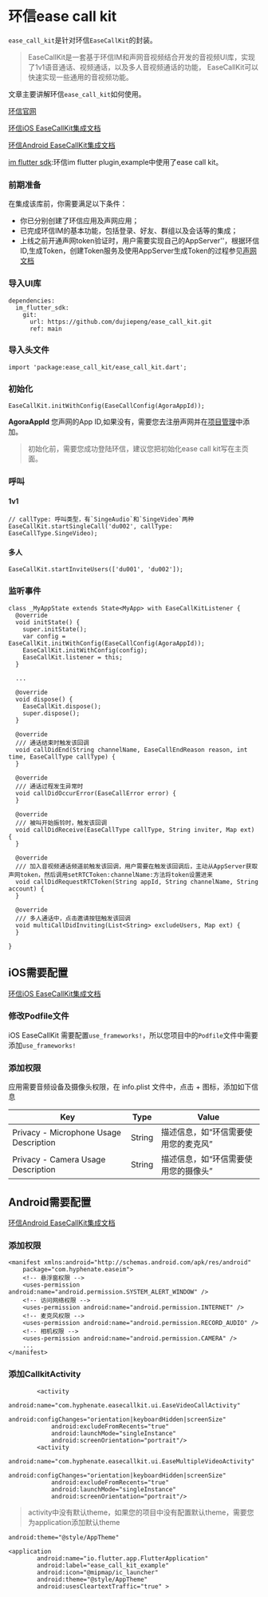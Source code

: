 # 环信ease call kit

`ease_call_kit`是针对环信`EaseCallKit`的封装。

> EaseCallKit是一套基于环信IM和声网音视频结合开发的音视频UI库，实现了1v1语音通话、视频通话，以及多人音视频通话的功能， EaseCallKit可以快速实现一些通用的音视频功能。

文章主要讲解环信`ease_call_kit`如何使用。

[环信官网](https://www.easemob.com/)

[环信iOS EaseCallKit集成文档](http://docs-im.easemob.com/im/ios/other/easecallkit)

[环信Android EaseCallKit集成文档](http://docs-im.easemob.com/im/android/other/easecallkit)

[im flutter sdk](https://github.com/easemob/im_flutter_sdk):环信im flutter plugin,example中使用了ease call kit。

### 前期准备

在集成该库前，你需要满足以下条件：

* 你已分别创建了环信应用及声网应用；
* 已完成环信IM的基本功能，包括登录、好友、群组以及会话等的集成；
* 上线之前开通声网token验证时，用户需要实现自己的AppServer''，根据环信ID,生成Token，创建Token服务及使用AppServer生成Token的过程参见[声网文档](https://docs.agora.io/cn/live-streaming/token_server)


### 导入UI库

```
dependencies:
  im_flutter_sdk:  
    git:  
      url: https://github.com/dujiepeng/ease_call_kit.git 
      ref: main
```


### 导入头文件

```
import 'package:ease_call_kit/ease_call_kit.dart';
```

### 初始化

```
EaseCallKit.initWithConfig(EaseCallConfig(AgoraAppId));
```
__AgoraAppId__ 您声网的App ID,如果没有，需要您去注册声网并在[项目管理](https://console.agora.io/projects)中添加。
> 初始化前，需要您成功登陆环信，建议您把初始化ease call kit写在主页面。

### 呼叫

#### 1v1  

```
// callType: 呼叫类型，有`SingeAudio`和`SingeVideo`两种
EaseCallKit.startSingleCall('du002', callType: EaseCallType.SingeVideo);
```

#### 多人  

```
EaseCallKit.startInviteUsers(['du001', 'du002']);
```

### 监听事件

```
class _MyAppState extends State<MyApp> with EaseCallKitListener {
  @override
  void initState() {
    super.initState();
    var config = EaseCallKit.initWithConfig(EaseCallConfig(AgoraAppId));
    EaseCallKit.initWithConfig(config);
    EaseCallKit.listener = this;
  }
  
  ...
  
  @override
  void dispose() {
    EaseCallKit.dispose();
    super.dispose();
  }

  @override
  /// 通话结束时触发该回调
  void callDidEnd(String channelName, EaseCallEndReason reason, int time, EaseCallType callType) {
  }

  @override
  /// 通话过程发生异常时
  void callDidOccurError(EaseCallError error) {
  }

  @override
  /// 被叫开始振铃时，触发该回调
  void callDidReceive(EaseCallType callType, String inviter, Map ext) {
  }

  @override
  /// 加入音视频通话频道前触发该回调，用户需要在触发该回调后，主动从AppServer获取声网token，然后调用setRTCToken:channelName:方法将token设置进来
  void callDidRequestRTCToken(String appId, String channelName, String account) {
  }

  @override
  /// 多人通话中，点击邀请按钮触发该回调
  void multiCallDidInviting(List<String> excludeUsers, Map ext) {
  }
  
} 
```

## iOS需要配置

[环信iOS EaseCallKit集成文档](http://docs-im.easemob.com/im/ios/other/easecallkit)

### 修改Podfile文件

iOS EaseCallKit 需要配置`use_frameworks!`，所以您项目中的`Podfile`文件中需要添加`use_frameworks!`

### 添加权限

应用需要音频设备及摄像头权限，在 info.plist 文件中，点击 + 图标，添加如下信息

| Key                                    | Type   | Value                                |
| -------------------------------------- | ------ | ------------------------------------ |
| Privacy - Microphone Usage Description | String | 描述信息，如“环信需要使用您的麦克风” |
| Privacy - Camera Usage Description     | String | 描述信息，如“环信需要使用您的摄像头” |


## Android需要配置

[环信Android EaseCallKit集成文档](http://docs-im.easemob.com/im/android/other/easecallkit)


### 添加权限

```
<manifest xmlns:android="http://schemas.android.com/apk/res/android"
    package="com.hyphenate.easeim">
    <!-- 悬浮窗权限 -->
    <uses-permission android:name="android.permission.SYSTEM_ALERT_WINDOW" />
    <!-- 访问网络权限 -->
    <uses-permission android:name="android.permission.INTERNET" />
    <!-- 麦克风权限 -->
    <uses-permission android:name="android.permission.RECORD_AUDIO" />
    <!-- 相机权限 -->
    <uses-permission android:name="android.permission.CAMERA" />
    ...
</manifest>
```

### 添加CallkitActivity

```
        <activity
            android:name="com.hyphenate.easecallkit.ui.EaseVideoCallActivity"
            android:configChanges="orientation|keyboardHidden|screenSize"
            android:excludeFromRecents="true"
            android:launchMode="singleInstance"
            android:screenOrientation="portrait"/>
        <activity
            android:name="com.hyphenate.easecallkit.ui.EaseMultipleVideoActivity"
            android:configChanges="orientation|keyboardHidden|screenSize"
            android:excludeFromRecents="true"
            android:launchMode="singleInstance"
            android:screenOrientation="portrait"/>
```
> activity中没有默认theme，如果您的项目中没有配置默认theme，需要您为application添加默认theme

```android:theme="@style/AppTheme"```

```
<application
        android:name="io.flutter.app.FlutterApplication"
        android:label="ease_call_kit_example"
        android:icon="@mipmap/ic_launcher"
        android:theme="@style/AppTheme"
        android:usesCleartextTraffic="true" >
```


